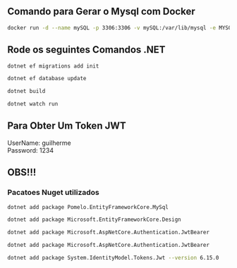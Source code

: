 <h2> Comando para Gerar o Mysql com Docker </h2>

```bash
docker run -d --name mySQL -p 3306:3306 -v mySQL:/var/lib/mysql -e MYSQL_ROOT_PASSWORD=1234 -e MYSQL_PASSWORD=1234 -e MYSQL_ROOT_HOST=% mysql:5.7
```
<h2> Rode os seguintes Comandos .NET </h2>

```bash
dotnet ef migrations add init
```

```bash
dotnet ef database update
```

```bash
dotnet build
```

```bash
dotnet watch run
```

<h2>Para Obter Um Token JWT</h2>
<p>
UserName: guilherme <br> Password: 1234
</p>

<h2>OBS!!!</h2>
<h3>Pacatoes Nuget utilizados</h3>

```bash
dotnet add package Pomelo.EntityFrameworkCore.MySql
```

```bash
dotnet add package Microsoft.EntityFrameworkCore.Design
```

```bash
dotnet add package Microsoft.AspNetCore.Authentication.JwtBearer
```

```bash
dotnet add package Microsoft.AspNetCore.Authentication.JwtBearer
```

```bash
dotnet add package System.IdentityModel.Tokens.Jwt --version 6.15.0
```